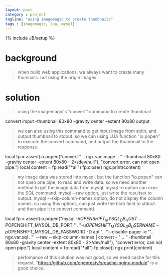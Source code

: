 ```yaml
---
layout: post
category : project
tagline: "using imagemagic to create thumbnails"
tags : [imagemagic, lua, mysql]
---
```

{% include JB/setup %}

# background
> when build web applications, we always want to create many thumnails. not using the origin images.

# solution
> using the imagemagic's "convert" command to create thumbnail

  convert imput -thumbnail 80x80 -gravity center -extent 80x80 output
  
> we can also using this command to get input image from stdin, and output thumbnail to stdout.
> so we can using LUA function "io.popen" to execute the convert command, and output the thumbnail to the response.

  local fp = assert(io.popen("convert " .. ngx.var.image ..
      " -thumbnail 80x80 -gravity center -extent 80x80 - 2>/dev/null"), 
      "convert error, can not open pipe.")
  local content = fp:read("*all")
  fp:close()
  ngx.print(content)

> my image data was stored into mysql, but the function "io.popen" can not open one pipe, to read and write data.
> so we need another method to get the image data from mysql.
> mysql -e option can exec the SQL command.
> mysql --raw option, just write the resultset to output.
> mysql --skip-column-names option, do not display the column names.
> so using this options, can just write the blob field to stdout.
> and then pipe it to convert command.

  local fp = assert(io.popen("mysql -h$OPENSHIFT_MYSQL_DB_HOST -P$OPENSHIFT_MYSQL_DB_PORT "..
      "-u$OPENSHIFT_MYSQL_DB_USERNAME -p$OPENSHIFT_MYSQL_DB_PASSWORD -D api "..
       "--disable-pager -e \'".. ngx.var.sql .."\' --raw --skip-column-names | convert - " ..
       " -thumbnail 80x80 -gravity center -extent 80x80 - 2>/dev/null"), 
       "convert error, can not open pipe.")
  local content = fp:read("*all")
  fp:close()
  ngx.print(content)
                
> perfomance of this solution was not good, so we need cache for this request, "https://github.com/openresty/srcache-nginx-module" is a good choice.
